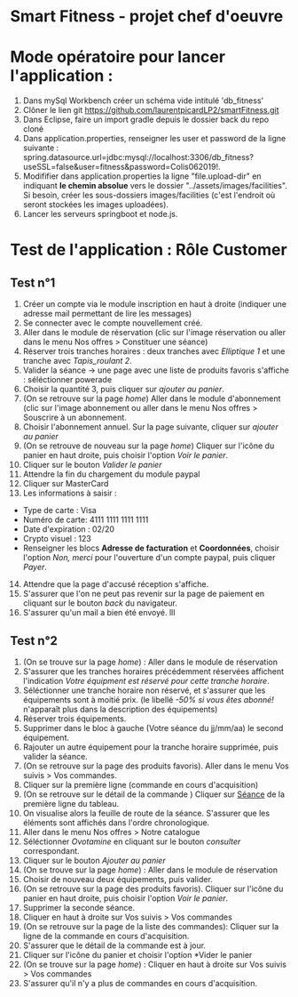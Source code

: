 # Smart Fitness - projet chef d'oeuvre
# Mode opératoire pour lancer l'application :
1. Dans mySql Workbench créer un schéma vide intitulé 'db_fitness' 
2. Clôner le lien git https://github.com/laurentpicardLP2/smartFitness.git
3. Dans Eclipse, faire un import gradle depuis le dossier back du repo cloné
4. Dans application.properties, renseigner les user et password de la ligne suivante : spring.datasource.url=jdbc:mysql://localhost:3306/db_fitness?useSSL=false&user=fitness&password=Colis062019!.
5. Modififier dans application.properties la ligne "file.upload-dir" en indiquant **le chemin absolue** vers le dossier "../assets/images/facilities". Si besoin, créer les sous-dossiers images/facilities (c'est l'endroit où seront stockées les images uploadées).
6. Lancer les serveurs springboot et node.js.

# Test de l'application : Rôle Customer
Test n°1
--------

1. Créer un compte via le module inscription en haut à droite (indiquer une adresse mail permettant de lire les messages)
2. Se connecter avec le compte nouvellement créé.
3. Aller dans le module de réservation (clic sur l'image réservation ou aller dans le menu Nos offres >  Constituer une séance)
4. Réserver trois tranches horaires : deux tranches avec *Elliptique 1* et une tranche avec *Tapis_roulant 2*.
5. Valider la séance -> une page avec une liste de produits favoris s'affiche : séléctionner powerade
6. Choisir la quantité 3, puis cliquer sur *ajouter au panier*.
7. (On se retrouve sur la page *home*) Aller dans le module d'abonnement (clic sur l'image abonnement ou aller dans le menu Nos offres > Souscrire à un abonnement.
8. Choisir l'abonnement annuel. Sur la page suivante, cliquer sur *ajouter au panier*
9. (On se retrouve de nouveau sur la page *home*) Cliquer sur l'icône du panier en haut droite, puis choisir l'option *Voir le panier*.
10. Cliquer sur le bouton *Valider le panier*
11. Attendre la fin du chargement du module paypal
12. Cliquer sur MasterCard
13. Les informations à saisir : 
  - Type de carte : Visa
  - Numéro de carte: 4111 1111 1111 1111
  - Date d'expiration : 02/20
  - Crypto visuel : 123
  - Renseigner les blocs **Adresse de facturation** et **Coordonnées**, choisir l'option *Non, merci* pour l'ouverture d'un compte paypal, puis cliquer *Payer*.
14. Attendre que la page d'accusé réception s'affiche.
15. S'assurer que l'on ne peut pas revenir sur la page de paiement en cliquant sur le bouton *back* du navigateur.
16. S'assurer qu'un mail a bien été envoyé.
lll

Test n°2
--------
1. (On se trouve sur la page *home*) : Aller dans le module de réservation
2. S'assurer que les tranches horaires précédemment réservées affichent l'indication *Votre équipment est réservé pour cette tranche horaire*.
3. Séléctionner une tranche horaire non réservé, et s'assurer que les équipements sont à moitié prix. (le libellé *-50% si vous êtes abonné!* n'apparaît plus dans la description des équipements)
4. Réserver trois équipements.
5. Supprimer dans le bloc à gauche (Votre séance du jj/mm/aa) le second équipement.
6. Rajouter un autre équipement pour la tranche horaire supprimée, puis valider la séance.
7. (On se retrouve sur la page des produits favoris). Aller dans le menu Vos suivis > Vos commandes.
8. Cliquer sur la première ligne (commande en cours d'acquisition)
9. (On se retrouve sur le détail de la commande ) Cliquer sur [Séance](https://localhost:4200) de la première ligne du tableau.
10. On visualise alors la feuille de route de la séance. S'assurer que les éléments sont affichés dans l'ordre chronologique.
11. Aller dans le menu Nos offres > Notre catalogue
12. Séléctionner *Ovotamine* en cliquant sur le bouton *consulter* correspondant.
13. Cliquer sur le bouton *Ajouter au panier*
14. (On se trouve sur la page *home*) : Aller dans le module de réservation
15. Choisir de nouveau deux équipements, puis valider.
16.  (On se retrouve sur la page des produits favoris). Cliquer sur l'icône du panier en haut droite, puis choisir l'option *Voir le panier*.
17. Supprimer la seconde séance.
18. Cliquer en haut à droite sur Vos suivis > Vos commandes
19. (On se retrouve sur la page de la liste des commandes): Cliquer sur la ligne de la commande en cours d'acquisition.
20. S'assurer que le détail de la commande est à jour.
21. Cliquer sur l'icône du panier et choisir l'option *Vider le panier
22. (On se trouve sur la page *home*) : Cliquer en haut à droite sur Vos suivis > Vos commandes
23. S'assurer qu'il n'y a plus de commandes en cours d'acquisition.

